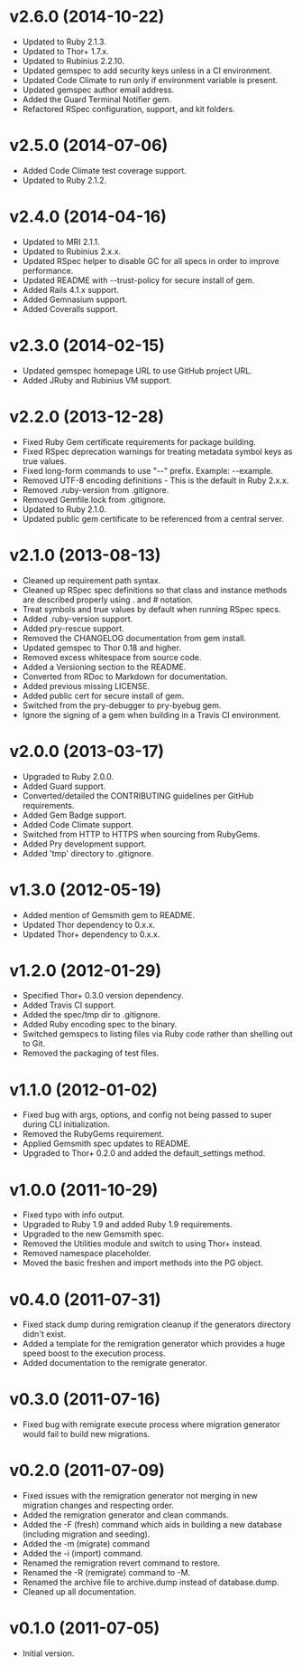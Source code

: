 # v2.6.0 (2014-10-22)

- Updated to Ruby 2.1.3.
- Updated to Thor+ 1.7.x.
- Updated to Rubinius 2.2.10.
- Updated gemspec to add security keys unless in a CI environment.
- Updated Code Climate to run only if environment variable is present.
- Updated gemspec author email address.
- Added the Guard Terminal Notifier gem.
- Refactored RSpec configuration, support, and kit folders.

# v2.5.0 (2014-07-06)

- Added Code Climate test coverage support.
- Updated to Ruby 2.1.2.

# v2.4.0 (2014-04-16)

- Updated to MRI 2.1.1.
- Updated to Rubinius 2.x.x.
- Updated RSpec helper to disable GC for all specs in order to improve performance.
- Updated README with --trust-policy for secure install of gem.
- Added Rails 4.1.x support.
- Added Gemnasium support.
- Added Coveralls support.

# v2.3.0 (2014-02-15)

- Updated gemspec homepage URL to use GitHub project URL.
- Added JRuby and Rubinius VM support.

# v2.2.0 (2013-12-28)

- Fixed Ruby Gem certificate requirements for package building.
- Fixed RSpec deprecation warnings for treating metadata symbol keys as true values.
- Fixed long-form commands to use "--" prefix. Example: --example.
- Removed UTF-8 encoding definitions - This is the default in Ruby 2.x.x.
- Removed .ruby-version from .gitignore.
- Removed Gemfile.lock from .gitignore.
- Updated to Ruby 2.1.0.
- Updated public gem certificate to be referenced from a central server.

# v2.1.0 (2013-08-13)

- Cleaned up requirement path syntax.
- Cleaned up RSpec spec definitions so that class and instance methods are described properly using . and # notation.
- Treat symbols and true values by default when running RSpec specs.
- Added .ruby-version support.
- Added pry-rescue support.
- Removed the CHANGELOG documentation from gem install.
- Updated gemspec to Thor 0.18 and higher.
- Removed excess whitespace from source code.
- Added a Versioning section to the README.
- Converted from RDoc to Markdown for documentation.
- Added previous missing LICENSE.
- Added public cert for secure install of gem.
- Switched from the pry-debugger to pry-byebug gem.
- Ignore the signing of a gem when building in a Travis CI environment.

# v2.0.0 (2013-03-17)

- Upgraded to Ruby 2.0.0.
- Added Guard support.
- Converted/detailed the CONTRIBUTING guidelines per GitHub requirements.
- Added Gem Badge support.
- Added Code Climate support.
- Switched from HTTP to HTTPS when sourcing from RubyGems.
- Added Pry development support.
- Added 'tmp' directory to .gitignore.

# v1.3.0 (2012-05-19)

- Added mention of Gemsmith gem to README.
- Updated Thor dependency to 0.x.x.
- Updated Thor+ dependency to 0.x.x.

# v1.2.0 (2012-01-29)

- Specified Thor+ 0.3.0 version dependency.
- Added Travis CI support.
- Added the spec/tmp dir to .gitignore.
- Added Ruby encoding spec to the binary.
- Switched gemspecs to listing files via Ruby code rather than shelling out to Git.
- Removed the packaging of test files.

# v1.1.0 (2012-01-02)

- Fixed bug with args, options, and config not being passed to super during CLI initialization.
- Removed the RubyGems requirement.
- Applied Gemsmith spec updates to README.
- Upgraded to Thor+ 0.2.0 and added the default_settings method.

# v1.0.0 (2011-10-29)

- Fixed typo with info output.
- Upgraded to Ruby 1.9 and added Ruby 1.9 requirements.
- Upgraded to the new Gemsmith spec.
- Removed the Utilities module and switch to using Thor+ instead.
- Removed namespace placeholder.
- Moved the basic freshen and import methods into the PG object.

# v0.4.0 (2011-07-31)

- Fixed stack dump during remigration cleanup if the generators directory didn't exist.
- Added a template for the remigration generator which provides a huge speed boost to the execution process.
- Added documentation to the remigrate generator.

# v0.3.0 (2011-07-16)

- Fixed bug with remigrate execute process where migration generator would fail to build new migrations.

# v0.2.0 (2011-07-09)

- Fixed issues with the remigration generator not merging in new migration changes and respecting order.
- Added the remigration generator and clean commands.
- Added the -F (fresh) command which aids in building a new database (including migration and seeding).
- Added the -m (migrate) command
- Added the -i (import) command.
- Renamed the remigration revert command to restore.
- Renamed the -R (remigrate) command to -M.
- Renamed the archive file to archive.dump instead of database.dump.
- Cleaned up all documentation.

# v0.1.0 (2011-07-05)

- Initial version.
